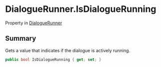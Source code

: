 # DialogueRunner.IsDialogueRunning

Property in [DialogueRunner](/api/csharp/yarn.unity.dialoguerunner.md)

## Summary


Gets a value that indicates if the dialogue is actively
running.


```csharp
public bool IsDialogueRunning { get; set; }
```

